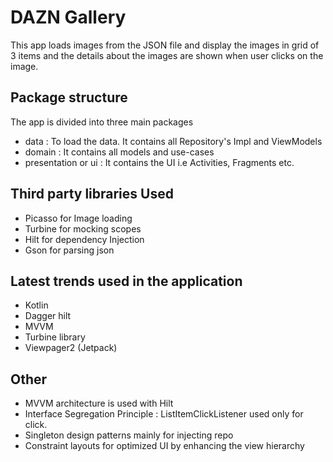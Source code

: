 # DAZN Gallery

This app loads images from the JSON file and display the images in grid of 3 items and the details about the images are shown when user clicks on the image.

## Package structure
The app is divided into three main packages
- data : To load the data. It contains all Repository's Impl and ViewModels
- domain : It contains all models and use-cases
- presentation or ui : It contains the UI i.e Activities, Fragments etc.

## Third party libraries Used
- Picasso for Image loading
- Turbine for mocking scopes
- Hilt for dependency Injection
- Gson for parsing json

## Latest trends used in the application
- Kotlin
- Dagger hilt
- MVVM
- Turbine library
- Viewpager2 (Jetpack)

## Other
- MVVM architecture is used with Hilt
- Interface Segregation Principle : ListItemClickListener used only for click.
- Singleton design patterns mainly for injecting repo
- Constraint layouts for optimized UI by enhancing the view hierarchy
